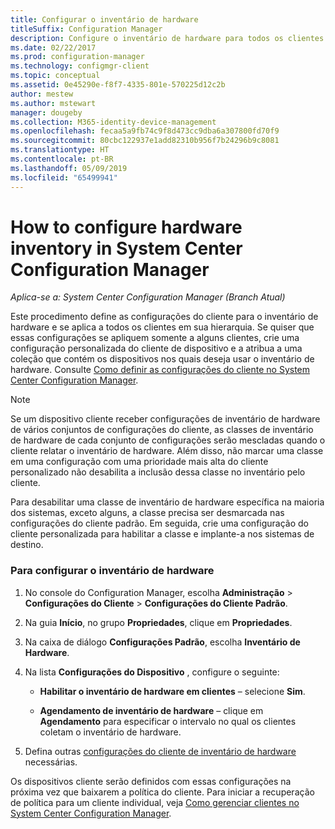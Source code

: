 ```yaml
---
title: Configurar o inventário de hardware
titleSuffix: Configuration Manager
description: Configure o inventário de hardware para todos os clientes ou para uma coleção no System Center Configuration Manager.
ms.date: 02/22/2017
ms.prod: configuration-manager
ms.technology: configmgr-client
ms.topic: conceptual
ms.assetid: 0e45290e-f8f7-4335-801e-570225d12c2b
author: mestew
ms.author: mstewart
manager: dougeby
ms.collection: M365-identity-device-management
ms.openlocfilehash: fecaa5a9fb74c9f8d473cc9dba6a307800fd70f9
ms.sourcegitcommit: 80cbc122937e1add82310b956f7b24296b9c8081
ms.translationtype: HT
ms.contentlocale: pt-BR
ms.lasthandoff: 05/09/2019
ms.locfileid: "65499941"
---
```

# <a name="how-to-configure-hardware-inventory-in-system-center-configuration-manager"></a>How to configure hardware inventory in System Center Configuration Manager

*Aplica-se a: System Center Configuration Manager (Branch Atual)*

Este procedimento define as configurações do cliente para o inventário de hardware e se aplica a todos os clientes em sua hierarquia. Se quiser que essas configurações se apliquem somente a alguns clientes, crie uma configuração personalizada do cliente de dispositivo e a atribua a uma coleção que contém os dispositivos nos quais deseja usar o inventário de hardware. Consulte [Como definir as configurações do cliente no System Center Configuration Manager](../../../../core/clients/deploy/configure-client-settings.md).  

> [!NOTE]  
>  Se um dispositivo cliente receber configurações de inventário de hardware de vários conjuntos de configurações do cliente, as classes de inventário de hardware de cada conjunto de configurações serão mescladas quando o cliente relatar o inventário de hardware. Além disso, não marcar uma classe em uma configuração com uma prioridade mais alta do cliente personalizado não desabilita a inclusão dessa classe no inventário pelo cliente. 

Para desabilitar uma classe de inventário de hardware específica na maioria dos sistemas, exceto alguns, a classe precisa ser desmarcada nas configurações do cliente padrão. Em seguida, crie uma configuração do cliente personalizada para habilitar a classe e implante-a nos sistemas de destino.


### <a name="to-configure-hardware-inventory"></a>Para configurar o inventário de hardware  

1.  No console do Configuration Manager, escolha **Administração** > **Configurações do Cliente** > **Configurações do Cliente Padrão**.  

4.  Na guia **Início**, no grupo **Propriedades**, clique em **Propriedades**.  

5.  Na caixa de diálogo **Configurações Padrão**, escolha **Inventário de Hardware**.  

6.  Na lista **Configurações do Dispositivo** , configure o seguinte:  

    -   **Habilitar o inventário de hardware em clientes** – selecione **Sim**.  

    -   **Agendamento de inventário de hardware** – clique em **Agendamento** para especificar o intervalo no qual os clientes coletam o inventário de hardware.  

7.  Defina outras [configurações do cliente de inventário de hardware](../../../../core/clients/deploy/about-client-settings.md#hardware-inventory) necessárias.  

Os dispositivos cliente serão definidos com essas configurações na próxima vez que baixarem a política do cliente. Para iniciar a recuperação de política para um cliente individual, veja [Como gerenciar clientes no System Center Configuration Manager](../../../../core/clients/manage/manage-clients.md).  
